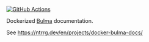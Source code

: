 [![GitHub Actions](https://github.com/ntrrg/docker-bulma-docs/workflows/Docker/badge.svg)](https://github.com/ntrrg/docker-bulma-docs/actions?query=workflow:Docker)

Dockerized [Bulma](https://bulma.io/) documentation.

See <https://ntrrg.dev/en/projects/docker-bulma-docs/>

